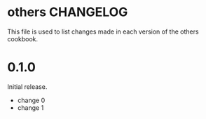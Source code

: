 # others CHANGELOG

This file is used to list changes made in each version of the others cookbook.

# 0.1.0

Initial release.

- change 0
- change 1

